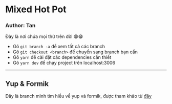 # Mixed Hot Pot

### Author: Tan

Đây là nơi chứa mọi thứ trên đời 😁😁

- Gõ `git branch -a` để xem tất cả các branch
- Gõ `git checkout <branch>` để chuyển sang branch bạn cần
- Gõ `yarn` để cài đặt các dependencies cần thiết
- Gõ `yarn dev` để chạy project trên localhost:3006

---

## Yup & Formik

Đây là branch mình tìm hiểu về yup và formik, được tham khảo từ [đây](https://github.com/anhduy1202/Youtube/tree/react-formik)

